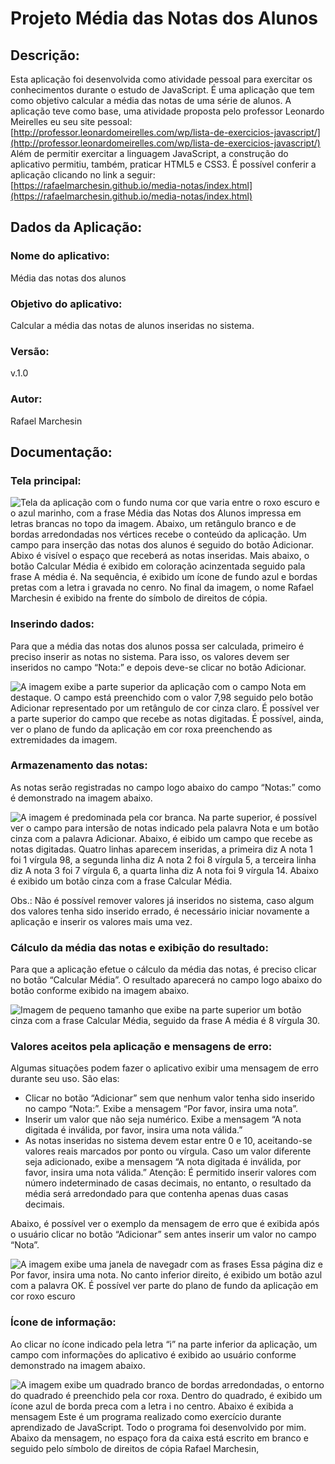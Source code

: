 # Projeto Média das Notas dos Alunos

## Descrição:
Esta aplicação foi desenvolvida como atividade pessoal para exercitar os conhecimentos durante o estudo de JavaScript. É uma aplicação que tem como objetivo calcular a média das notas de uma série de alunos.
A aplicação teve como base, uma atividade proposta pelo professor Leonardo Meirelles eu seu site pessoal:
[http://professor.leonardomeirelles.com/wp/lista-de-exercicios-javascript/](http://professor.leonardomeirelles.com/wp/lista-de-exercicios-javascript/)
Além de permitir exercitar a linguagem JavaScript, a construção do aplicativo permitiu, também, praticar HTML5 e CSS3.
É possível conferir a aplicação clicando no link a seguir:
[https://rafaelmarchesin.github.io/media-notas/index.html](https://rafaelmarchesin.github.io/media-notas/index.html)

## Dados da Aplicação:
### Nome do aplicativo:
Média das notas dos alunos

### Objetivo do aplicativo:
Calcular a média das notas de alunos inseridas no sistema.

### Versão:
v.1.0

### Autor:
Rafael Marchesin

## Documentação:
### Tela principal:

![Tela da aplicação com o fundo numa cor que varia entre o roxo escuro e o azul marinho, com a frase Média das Notas dos Alunos impressa em letras brancas no topo da imagem. Abaixo, um retângulo branco e de bordas arredondadas nos vértices recebe o conteúdo da aplicação. Um campo para inserção das notas dos alunos é seguido do botão Adicionar. Abixo é visível o espaço que receberá as notas inseridas. Mais abaixo, o botão Calcular Média é exibido em coloração acinzentada seguido pala frase A média é. Na sequência, é exibido um ícone de fundo azul e bordas pretas com a letra i gravada no cenro. No final da imagem, o nome Rafael Marchesin é exibido na frente do símbolo de direitos de cópia.](https://raw.githubusercontent.com/rafaelmarchesin/media-notas/master/documentacao/tela-principal.jpg)

### Inserindo dados:
Para que a média das notas dos alunos possa ser calculada, primeiro é preciso inserir as notas no sistema. Para isso, os valores devem ser inseridos no campo “Nota:” e depois deve-se clicar no botão Adicionar. 

![A imagem exibe a parte superior da aplicação com o campo Nota em destaque. O campo está preenchido com o valor 7,98 seguido pelo botão Adicionar representado por um retângulo de cor cinza claro. É possível ver a parte superior do campo que recebe as notas digitadas. É possível, ainda, ver o plano de fundo da aplicação em cor roxa preenchendo as extremidades da imagem.](https://raw.githubusercontent.com/rafaelmarchesin/media-notas/master/documentacao/insere-nota.jpg)

### Armazenamento das notas:
As notas serão registradas no campo logo abaixo do campo “Notas:” como é demonstrado na imagem abaixo.

![A imagem é predominada pela cor branca. Na parte superior, é possível ver o campo para intersão de notas indicado pela palavra Nota e um botão cinza com a palavra Adicionar. Abaixo, é eibido um campo que recebe as notas digitadas. Quatro linhas aparecem inseridas, a primeira diz A nota 1 foi 1 vírgula 98, a segunda linha diz A nota 2 foi 8 vírgula 5, a terceira linha diz A nota 3 foi 7 vírgula 6, a quarta linha diz A nota foi 9 vírgula 14. Abaixo é exibido um botão cinza com a frase Calcular Média.](https://raw.githubusercontent.com/rafaelmarchesin/media-notas/master/documentacao/armazena-notas.jpg)

Obs.: Não é possível remover valores já inseridos no sistema, caso algum dos valores tenha sido inserido errado, é necessário iniciar novamente a aplicação e inserir os valores mais uma vez.

### Cálculo da média das notas e exibição do resultado:
Para que a aplicação efetue o cálculo da média das notas, é preciso clicar no botão “Calcular Média”. O resultado aparecerá no campo logo abaixo do botão conforme exibido na imagem abaixo.

![Imagem de pequeno tamanho que exibe na parte superior um botão cinza com a frase Calcular Média, seguido da frase A média é 8 vírgula 30.](https://raw.githubusercontent.com/rafaelmarchesin/media-notas/master/documentacao/resultado-media.jpg)

### Valores aceitos pela aplicação e mensagens de erro:
Algumas situações podem fazer o aplicativo exibir uma mensagem de erro durante seu uso. São elas:
- Clicar no botão “Adicionar” sem que nenhum valor tenha sido inserido no campo “Nota:”. Exibe a mensagem “Por favor, insira uma nota”.
- Inserir um valor que não seja numérico. Exibe a mensagem “A nota digitada é inválida, por favor, insira uma nota válida.”
- As notas inseridas no sistema devem estar entre 0 e 10, aceitando-se valores reais marcados por ponto ou vírgula. Caso um valor diferente seja adicionado, exibe a mensagem “A nota digitada é inválida, por favor, insira uma nota válida.”
Atenção: É permitido inserir valores com número indeterminado de casas decimais, no entanto, o resultado da média será arredondado para que contenha apenas duas casas decimais.

Abaixo, é possível ver o exemplo da mensagem de erro que é exibida após o usuário clicar no botão “Adicionar” sem antes inserir um valor no campo “Nota”.

![A imagem exibe uma janela de navegadr com as frases Essa página diz e Por favor, insira uma nota. No canto inferior direito, é exibido um botão azul com a palavra OK. É possível ver parte do plano de fundo da aplicação em cor roxo escuro](https://raw.githubusercontent.com/rafaelmarchesin/media-notas/master/documentacao/mensagem-sem-valor-inserido.jpg)

### Ícone de informação:
Ao clicar no ícone indicado pela letra “i” na parte inferior da aplicação, um campo com informações do aplicativo é exibido ao usuário conforme demonstrado na imagem abaixo.

![A imagem exibe um quadrado branco de bordas arredondadas, o entorno do quadrado é preenchido pela cor roxa. Dentro do quadrado, é exibido um ícone azul de borda preca com a letra i no centro. Abaixo é exibida a mensagem Este é um programa realizado como exercício durante aprendizado de JavaScript. Todo o programa foi desenvolvido por mim. Abaixo da mensagem, no espaço fora da caixa está escrito em branco e seguido pelo símbolo de direitos de cópia Rafael Marchesin,](https://raw.githubusercontent.com/rafaelmarchesin/media-notas/master/documentacao/informacao.jpg)
